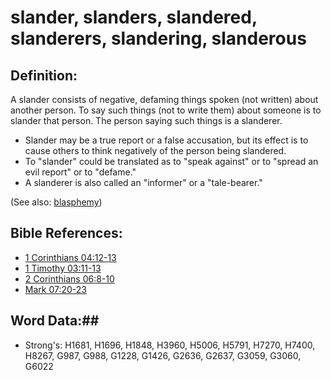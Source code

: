 # slander, slanders, slandered, slanderers, slandering, slanderous #

## Definition: ##

A slander consists of  negative, defaming things spoken (not written) about another person. To say such things (not to write them) about someone is to slander that person. The person saying such things is a slanderer.

* Slander may be a true report or a false accusation, but its effect is to cause others to think negatively of the person being slandered.
* To  "slander" could be translated as to "speak against" or to "spread an evil report" or to "defame."
* A slanderer is also called an "informer" or a "tale-bearer."

(See also: [blasphemy](../kt/blasphemy.md))

## Bible References: ##

* [1 Corinthians 04:12-13](rc://en/tn/help/1co/04/12)
* [1 Timothy 03:11-13](rc://en/tn/help/1ti/03/11)
* [2 Corinthians 06:8-10](rc://en/tn/help/2co/06/08)
* [Mark 07:20-23](rc://en/tn/help/mrk/07/20)

## Word Data:##

* Strong's: H1681, H1696, H1848, H3960, H5006, H5791, H7270, H7400, H8267, G987, G988, G1228, G1426, G2636, G2637, G3059, G3060, G6022

